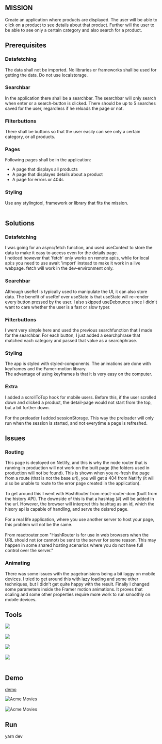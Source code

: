 ## MISSION

Create an application where products are displayed. The user will be able to click on a product to see details about that product. Further will the user to be able to see only a certain category and also search for a product.

## Prerequisites

### Datafetching

The data shall not be imported.
No libraries or frameworks shall be used for getting the data.
Do not use localstorage.

### Searchbar

In the application there shall be a searchbar.
The searchbar will only search when enter or a search-button is clicked.
There should be up to 5 searches saved for the user, regardless if he reloads the page or not.

### Filterbuttons

There shall be buttons so that the user easily can see only a certain category, or all products.

### Pages

Following pages shall be in the application:

- A page that displays all products
- A page that displayes details about a product
- A page for errors or 404s

### Styling

Use any stylingtool, framework or library that fits the mission.
</br></br>

## Solutions

### Datafetching

I was going for an async/fetch function, and used useContext to store the data to make it easy to access even for the details page.</br>
I noticed however that 'fetch' only works on remote api:s, while for local api:s you need to use await 'import' instead
to make it work in a live webpage. fetch will work in the dev-environment only.

### Searchbar

Although useRef is typically used to manipulate the UI, it can also store data. The benefit of useRef over useState is that useState will re-render every button pressed by the user. I also skipped useDebounce since I didn't want to care whether the user is a fast or slow typer.

### Filterbuttons

I went very simple here and used the previous searchfunction that I made for the searchbar. For each button, I just added a searchphrase that matched each category and passed that value as a searchphrase.

### Styling

The app is styled with styled-components. The animations are done with keyframes and the Famer-motion library.</br>
The advantage of using keyframes is that it is very easy on the computer.

### Extra

I added a scrollToTop hook for mobile users. Before this, if the user scrolled down and clicked a product, the detail-page would not start from the top, but a bit further down.
</br>
</br>
For the preloader I added sessionStorage. This way the preloader will only run when the session is started, and not everytime a page is refreshed.

## Issues

### Routing

This page is deployed on Netlify, and this is why the node router that is running in production will not work on the built page (the folders used in production will not be found). This is shown when you re-fresh the page from a route (that is not the base url), you will get a 404 from Netlify (it will also be unable to route to the error page created in the application).<br/><br/>
To get around this I went with HashRouter from react-router-dom (built from the history API). The downside of this is that a hashtag (#) will be added in the url. However, the browser will interpret this hashtag as an id, which the hisory api is capable of handling, and serve the deisred page.<br/><br/>
For a real life application, where you use another server to host your page, this problem will not be the same.<br/><br/>
From reactrouter.com "HashRouter is for use in web browsers when the URL should not (or cannot) be sent to the server for some reason. This may happen in some shared hosting scenarios where you do not have full control over the server."

### Animating

There was some issues with the pagetranisions being a bit laggy on mobile devices. I tried to get around this with lazy loading and some other techniques, but I didn't get quite happy with the result. Finally I changed some parameters inside the Framer motion animations. It proves that scaling and some other properties require more work to run smoothly on mobile devices.

## Tools

<img align="left" src="https://img.shields.io/badge/-React-white?style=for-the-badge&logo=React&logoColor=#61DAFB"/>
</br>
</br>
<img align="left" src="https://img.shields.io/badge/-TypeScript-white?style=for-the-badge&logo=TypeScript&logoColor=#61DAFB"/>
</br>
</br>
<img align="left" src="https://img.shields.io/badge/-Styled%20Components-white?style=for-the-badge&logo=styled-components&logoColor=DB7093" />
</br>
</br>
<img align="left" src="https://img.shields.io/badge/-Framer-white?style=for-the-badge&logo=framer&logoColor=DB7093" />
</br>
</br>

## Demo

[demo](https://jcomputers.netlify.app// "Joakim Computers")

![Acme Movies](/public/resources/home_02.png "landing page")
</br>
</br>
![Acme Movies](/public/resources/detail_02.png "landing page")

## Run

yarn dev
